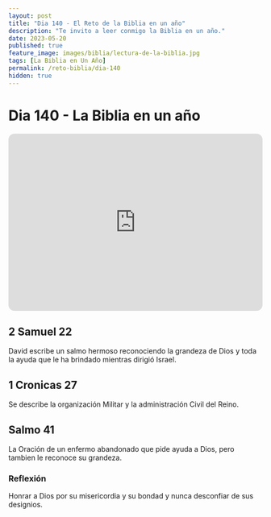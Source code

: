 ```yaml
---
layout: post
title: "Dia 140 - El Reto de la Biblia en un año"
description: "Te invito a leer conmigo la Biblia en un año."
date: 2023-05-20
published: true
feature_image: images/biblia/lectura-de-la-biblia.jpg
tags: [La Biblia en Un Año]
permalink: /reto-biblia/dia-140
hidden: true
---
```


# Dia 140 - La Biblia en un año
<iframe style="border-radius:12px" src="https://open.spotify.com/embed/episode/54NUn9ncvgtxHZa5R0ob4Q?utm_source=generator" width="100%" height="352" frameBorder="0" allowfullscreen="" allow="autoplay; clipboard-write; encrypted-media; fullscreen; picture-in-picture" loading="lazy"></iframe>

## 2 Samuel 22
David escribe un salmo hermoso reconociendo la grandeza de Dios y toda la ayuda que le ha brindado mientras dirigió Israel.

## 1 Cronicas 27
Se describe la organización Militar y la administración Civil del Reino.

## Salmo 41
La Oración de un enfermo abandonado que pide ayuda a Dios, pero tambien le reconoce su grandeza.

### Reflexión
Honrar a Dios por su misericordia y su bondad y nunca desconfiar de sus designios.